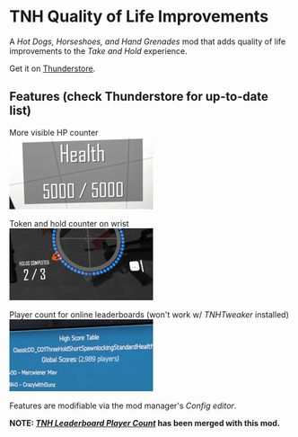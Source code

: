 # TNH Quality of Life Improvements
A *Hot Dogs, Horseshoes, and Hand Grenades* mod that adds quality of life improvements to the *Take and Hold* experience.

Get it on [Thunderstore](https://h3vr.thunderstore.io/package/muskit/TNH_Quality_of_Life_Improvements/).

## Features (check Thunderstore for up-to-date list)
More visible HP counter<br/>
<img src=preview/hp.png>

Token and hold counter on wrist<br/>
<img src=preview/stats.png>

Player count for online leaderboards (won't work w/ *TNHTweaker* installed)<br/>
<img src=preview/leaderboard.png><br/>

Features are modifiable via the mod manager's *Config editor*.

**NOTE: [*TNH Leaderboard Player Count*](https://github.com/muskit/TNH-Leaderboard-Player-Count/) has been merged with this mod.**